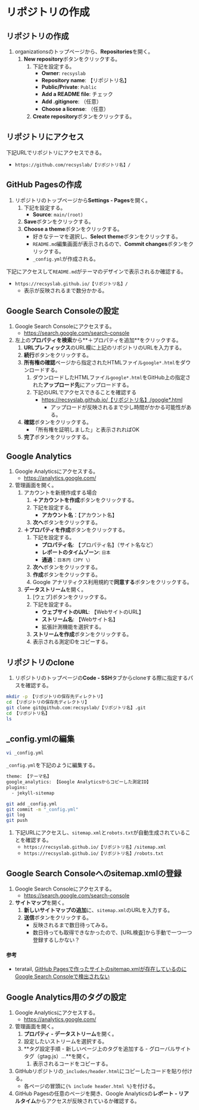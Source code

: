 # リポジトリの作成

## リポジトリの作成
1. organizationsのトップページから、**Repositories**を開く。
   1. **New repository**ボタンをクリックする。
      1. 下記を設定する。
         - **Owner**: `recsyslab`
         - **Repository name**: 【リポジトリ名】
         - **Public/Private**: `Public`
         - **Add a README file**: チェック
         - **Add .gitignore**: （任意）
         - **Choose a license**: （任意）
      2. **Create repository**ボタンをクリックする。

## リポジトリにアクセス
下記URLでリポジトリにアクセスできる。
- `https://github.com/recsyslab/【リポジトリ名】/`

## GitHub Pagesの作成

1. リポジトリのトップページから**Settings - Pages**を開く。
   1. 下記を設定する。
      - **Source**: `main/(root)`
   2. **Save**ボタンをクリックする。
   3. **Choose a theme**ボタンをクリックする。
      - 好きなテーマを選択し、**Select theme**ボタンをクリックする。
      - `README.md`編集画面が表示されるので、**Commit changes**ボタンをクリックする。
      - `_config.yml`が作成される。

下記にアクセスして`README.md`がテーマのデザインで表示されるか確認する。
- `https://recsyslab.github.io/【リポジトリ名】/`
  - 表示が反映されるまで数分かかる。

## Google Search Consoleの設定
1. Google Search Consoleにアクセスする。
   - https://search.google.com/search-console
2. 左上の**プロパティを検索**から**＋プロパティを追加**をクリックする。
   1. **URLプレフィックス**のURL欄に上記のリポジトリのURLを入力する。
   2. **続行**ボタンをクリックする。
   3. **所有権の確認**ページから指定されたHTMLファイル`google*.html`をダウンロードする。
      1. ダウンロードしたHTMLファイル`google*.html`をGitHub上の指定された**アップロード先**にアップロードする。
      2. 下記のURLでアクセスできることを確認する
         - https://recsyslab.github.io/【リポジトリ名】/google*.html
           - アップロードが反映されるまで少し時間がかかる可能性がある。
   4. **確認**ボタンをクリックする。
      - 「所有権を証明しました」と表示されればOK
   5. **完了**ボタンをクリックする。

## Google Analytics
1. Google Analyticsにアクセスする。
   - https://analytics.google.com/
2. 管理画面を開く。
   1. アカウントを新規作成する場合
      1. **＋アカウントを作成**ボタンをクリックする。
      2. 下記を設定する。
         - **アカウント名**：【アカウント名】
      3. **次へ**ボタンをクリックする。
   2. **＋プロパティを作成**ボタンをクリックする。
      1. 下記を設定する。
         - **プロパティ名**: 【プロパティ名】（サイト名など）
         - **レポートのタイムゾーン**: `日本`
         - **通過**：`日本円（JPY \）`
      2. **次へ**ボタンをクリックする。
      3. **作成**ボタンをクリックする。
      4. Google アナリティクス利用規約で**同意する**ボタンをクリックする。
   3. **データストリーム**を開く。
      1. [ウェブ]ボタンをクリックする。
      2. 下記を設定する。
         - **ウェブサイトのURL**: 【WebサイトのURL】
         - **ストリーム名**: 【Webサイト名】
         - 拡張計測機能を選択する。
      3. **ストリームを作成**ボタンをクリックする。
      4. 表示される測定IDをコピーする。

## リポジトリのclone
1. リポジトリのトップページの**Code - SSH**タブからcloneする際に指定するパスを確認する。

```bash
mkdir -p 【リポジトリの保存先ディレクトリ】
cd 【リポジトリの保存先ディレクトリ】
git clone git@github.com:recsyslab/【リポジトリ名】.git
cd 【リポジトリ名】
ls
```

## _config.ymlの編集

```bash
vi _config.yml
```

`_config.yml`を下記のように編集する。
```bash
theme: 【テーマ名】
google_analytics: 【Google Analyticsからコピーした測定ID】
plugins:
  - jekyll-sitemap
```

```bash
git add _config.yml
git commit -m "_config.yml"
git log
git push
```

1. 下記URLにアクセスし、`sitemap.xml`と`robots.txt`が自動生成されていることを確認する。
   - `https://recsyslab.github.io/【リポジトリ名】/sitemap.xml`
   - `https://recsyslab.github.io/【リポジトリ名】/robots.txt`

## Google Search Consoleへのsitemap.xmlの登録
1. Google Search Consoleにアクセスする。
   - https://search.google.com/search-console
2. **サイトマップ**を開く。
   1. **新しいサイトマップの追加**に、`sitemap.xml`のURLを入力する。
   2. **送信**ボタンをクリックする。
      - 反映されるまで数日待ってみる。
      - 数日待っても取得できなかったので、[URL検査]から手動で一つ一つ登録するしかない？

#### 参考
- teratail, [GitHub Pagesで作ったサイトのsitemap.xmlが存在しているのにGoogle Search Consoleで検出されない](https://teratail.com/questions/363538?link=qa_related_pc)


## Google Analytics用のタグの設定
1. Google Analyticsにアクセスする。
   - https://analytics.google.com/
2. 管理画面を開く。
   1. **プロパティ - データストリーム**を開く。
   2. 設定したいストリームを選択する。
   3. **タグ設定手順 - 新しいページ上のタグを追加する - グローバルサイトタグ（gtag.js）...**を開く。
      1. 表示されるコードをコピーする。
3. GitHubリポジトリの`_includes/header.html`にコピーしたコードを貼り付ける。
   - 各ページの冒頭に`{% include header.html %}`を付ける。
4. GitHub Pagesの任意のページを開き、Google Analyticsの**レポート - リアルタイム**からアクセスが反映されているか確認する。
